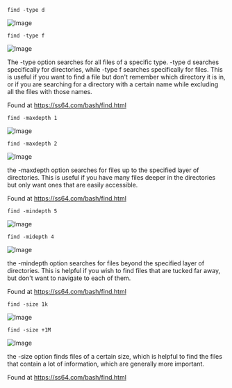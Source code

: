 ```find -type d```

![Image](type1.png)

```find -type f```

![Image](type2.png)

The -type option searches for all files of a specific type. -type d searches specifically for directories, while -type f searches specifically for files. This is useful if you want to find a file but don't remember which directory it is in, or if you are searching for a directory with a certain name while excluding all the files with those names.

Found at https://ss64.com/bash/find.html

```find -maxdepth 1```

![Image](maxdepth1.png)

```find -maxdepth 2```

![Image](maxdepth2.png)

the -maxdepth option searches for files up to the specified layer of directories. This is useful if you have many files deeper in the directories but only want ones that are easily accessible.

Found at https://ss64.com/bash/find.html

```find -mindepth 5```

![Image](mindepth1.png)

```find -midepth 4```

![Image](mindepth2.png)

the -mindepth option searches for files beyond the specified layer of directories. This is helpful if you wish to find files that are tucked far away, but don't want to navigate to each of them.

Found at https://ss64.com/bash/find.html

```find -size 1k```

![Image](size1.png)

```find -size +1M```

![Image](size2.png)

the -size option finds files of a certain size, which is helpful to find the files that contain a lot of information, which are generally more important.

Found at https://ss64.com/bash/find.html
